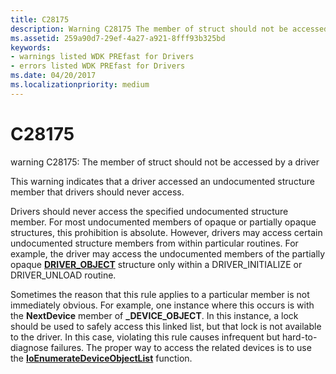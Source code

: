 ```yaml
---
title: C28175
description: Warning C28175 The member of struct should not be accessed by a driver.
ms.assetid: 259a90d7-29ef-4a27-a921-8fff93b325bd
keywords:
- warnings listed WDK PREfast for Drivers
- errors listed WDK PREfast for Drivers
ms.date: 04/20/2017
ms.localizationpriority: medium
---
```


# C28175


warning C28175: The member of struct should not be accessed by a driver

This warning indicates that a driver accessed an undocumented structure member that drivers should never access.

Drivers should never access the specified undocumented structure member. For most undocumented members of opaque or partially opaque structures, this prohibition is absolute. However, drivers may access certain undocumented structure members from within particular routines. For example, the driver may access the undocumented members of the partially opaque [**DRIVER\_OBJECT**](https://msdn.microsoft.com/library/windows/hardware/ff544174) structure only within a DRIVER\_INITIALIZE or DRIVER\_UNLOAD routine.

Sometimes the reason that this rule applies to a particular member is not immediately obvious. For example, one instance where this occurs is with the **NextDevice** member of **\_DEVICE\_OBJECT**. In this instance, a lock should be used to safely access this linked list, but that lock is not available to the driver. In this case, violating this rule causes infrequent but hard-to-diagnose failures. The proper way to access the related devices is to use the [**IoEnumerateDeviceObjectList**](https://msdn.microsoft.com/library/windows/hardware/ff548342) function.

 

 






